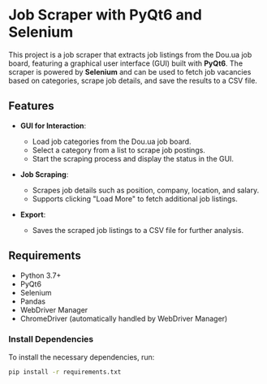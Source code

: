 # Job Scraper with PyQt6 and Selenium

This project is a job scraper that extracts job listings from the Dou.ua job board, featuring a graphical user interface (GUI) built with **PyQt6**. The scraper is powered by **Selenium** and can be used to fetch job vacancies based on categories, scrape job details, and save the results to a CSV file.

## Features

- **GUI for Interaction**: 
  - Load job categories from the Dou.ua job board.
  - Select a category from a list to scrape job postings.
  - Start the scraping process and display the status in the GUI.
  
- **Job Scraping**:
  - Scrapes job details such as position, company, location, and salary.
  - Supports clicking "Load More" to fetch additional job listings.
  
- **Export**: 
  - Saves the scraped job listings to a CSV file for further analysis.

## Requirements

- Python 3.7+
- PyQt6
- Selenium
- Pandas
- WebDriver Manager
- ChromeDriver (automatically handled by WebDriver Manager)

### Install Dependencies

To install the necessary dependencies, run:

```bash
pip install -r requirements.txt
